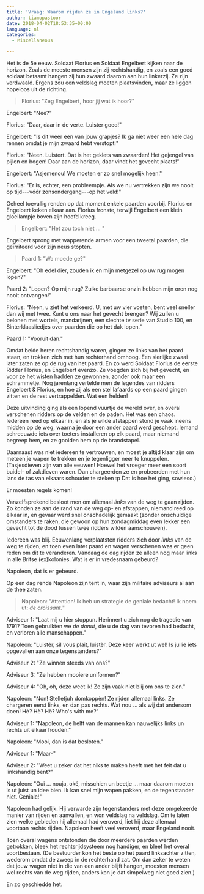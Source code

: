 ```yaml
---
title: 'Vraag: Waarom rijden ze in Engeland links?'
author: tiamopastoor
date: 2018-04-02T18:53:35+00:00
language: nl
categories:
  - Miscellaneous

---
```

Het is de 5e eeuw. Soldaat Florius en Soldaat Engelbert kijken naar de horizon. Zoals de meeste mensen zijn zij rechtshandig, en zoals een goed soldaat betaamt hangen zij hun zwaard daarom aan hun linkerzij. Ze zijn verdwaald. Ergens zou een veldslag moeten plaatsvinden, maar ze liggen hopeloos uit de richting.

> Florius: "Zeg Engelbert, hoor jij wat ik hoor?"

 Engelbert: "Nee?"

 Florius: "Daar, daar in de verte. Luister goed!"

 Engelbert: "Is dit weer een van jouw grapjes? Ik ga niet weer een hele dag rennen omdat je mijn zwaard hebt verstopt!"

 Florius: "Neen. Luistert. Dat is het geklets van zwaarden! Het gejengel van pijlen en bogen! Daar aan de horizon, daar vindt het gevecht plaats!"

 Engelbert: "Asjemenou! We moeten er zo snel mogelijk heen."

 Florius: "Er is, echter, een probleempje. Als we nu vertrekken zijn we nooit op tijd---vóór zonsondergang---op het veld!"

Geheel toevallig renden op dat moment enkele paarden voorbij. Florius en Engelbert keken elkaar aan. Florius fronste, terwijl Engelbert een klein gloeilampje boven zijn hoofd kreeg.

> Engelbert: "Het zou toch niet ... "


Engelbert sprong met wapperende armen voor een tweetal paarden, die geïrriteerd voor zijn neus stopten.

> Paard 1: "Wa moede ge?"

 Engelbert: "Oh edel dier, zouden ik en mijn metgezel op uw rug mogen lopen?"

 Paard 2: "Lopen? Op mijn rug? Zulke barbaarse onzin hebben mijn oren nog nooit ontvangen!"

 Florius: "Neen, u ziet het verkeerd. U, met uw vier voeten, bent veel sneller dan wij met twee. Kunt u ons naar het gevecht brengen? Wij zullen u belonen met wortels, mandarijnen, een slechte tv serie van Studio 100, en Sinterklaasliedjes over paarden die op het dak lopen."

 Paard 1: "Vooruit dan."

Omdat beide heren rechtshandig waren, gingen ze links van het paard staan, en trokken zich met hun rechterhand omhoog. Een sierlijke zwaai later zaten ze op de rug van het paard. En zo werd Soldaat Florius de eerste Ridder Florius, en Engelbert evenzo. Ze voegden zich bij het gevecht, en voor ze het wisten hadden ze gewonnen, zonder ook maar een schrammetje. Nog jarenlang vertelde men de legendes van ridders Engelbert & Florius, en hoe zij als een stel lafaards op een paard gingen zitten en de rest vertrappelden. Wat een helden!

Deze uitvinding ging als een lopend vuurtje de wereld over, en overal verschenen ridders op de velden en de paden. Het was een chaos. Iedereen reed op elkaar in, en als je wilde afstappen stond je vaak ineens midden op de weg, waarna je door een ander paard werd geschept. Iemand schreeuwde iets over toeters installeren op elk paard, maar niemand begreep hem, en ze gooiden hem op de brandstapel.

Daarnaast was niet iedereen te vertrouwen, en moest je altijd klaar zijn om meteen je wapen te trekken en je tegenligger neer te knuppelen. (Tasjesdieven zijn van alle eeuwen! Hoewel het vroeger meer een soort buidel- of zakdieven waren. Dan chargeerden ze en probeerden met hun lans de tas van elkaars schouder te steken :p Dat is hoe het ging, sowieso.)

Er moesten regels komen!

Vanzelfsprekend besloot men om allemaal _links_ van de weg te gaan rijden. Zo konden ze aan de rand van de weg op- en afstappen, niemand reed op elkaar in, en gevaar werd snel onschadelijk gemaakt (zonder onschuldige omstanders te raken, die gewoon op hun zondagmiddag even lekker een gevecht tot de dood tussen twee ridders wilden aanschouwen).

Iedereen was blij. Eeuwenlang verplaatsten ridders zich door _links_ van de weg te rijden, en toen even later paard en wagen verschenen was er geen reden om dit te veranderen. Vandaag de dag rijden ze alleen nog maar links in alle Britse (ex)kolonies. Wat is er in vredesnaam gebeurd?

Napoleon, dat is er gebeurd.

Op een dag rende Napoleon zijn tent in, waar zijn militaire adviseurs al aan de thee zaten.

> Napoleon: "Attention! Ik heb un strategie de geniale bedacht! Ik noem ut: _de croissant._"

 Adviseur 1: "Laat mij u hier stoppun. Herinnert u zich nog de tragedie van 1791? Toen gebruikten we _de donut_, die u de dag van tevoren had bedacht, en verloren alle manschappen."

 Napoleon: "Luistèr, sil vous plait, luistèr. Deze keer werkt ut wel! Is jullie iets opgevallen aan onze tegenstanders?"

 Adviseur 2: "Ze winnen steeds van ons?"

 Adviseur 3: "Ze hebben mooiere uniformen?"

 Adviseur 4: "Oh, oh, deze weet ik! Ze zijn vaak niet blij om ons te zien."

 Napoleon: "Non! Stelletjuh domkoppèn! Ze rijden allemaal links. Ze chargeren eerst links, en dan pas rechts. Wat nou ... als wij dat andersom doen! Hè? Hè? Hè? Who's with me?"

 Adviseur 1: "Napoleon, de helft van de mannen kan nauwelijks links un rechts uit elkaar houden."

 Napoleon: "Mooi, dan is dat besloten."

 Adviseur 1: "Maar-"

 Adviseur 2: "Weet u zeker dat het niks te maken heeft met het feit dat u linkshandig bent?"

 Napoleon: "Oui ... nouja, oké, misschien un beetje ... maar daarom moeten is ut juist un idee bien. Ik kan snel mijn wapen pakken, en de tegenstander niet. Geniale!"

Napoleon had gelijk. Hij verwarde zijn tegenstanders met deze omgekeerde manier van rijden en aanvallen, en won veldslag na veldslag. Om te laten zien welke gebieden hij allemaal had veroverd, liet hij deze allemaal voortaan rechts rijden. Napoleon heeft veel veroverd, maar Engeland nooit.

Toen overal wagens ontstonden die door meerdere paarden werden getrokken, bleek het rechtsrijdsysteem nog handiger, en bleef het overal voortbestaan. (De bestuurder kon het beste op het paard linksachter zitten, wederom omdat de zweep in de rechterhand zat. Om dan zeker te weten dat jouw wagen niet in die van een ander blijft hangen, moesten mensen wel rechts van de weg rijden, anders kon je dat simpelweg niet goed zien.)

En zo geschiedde het.